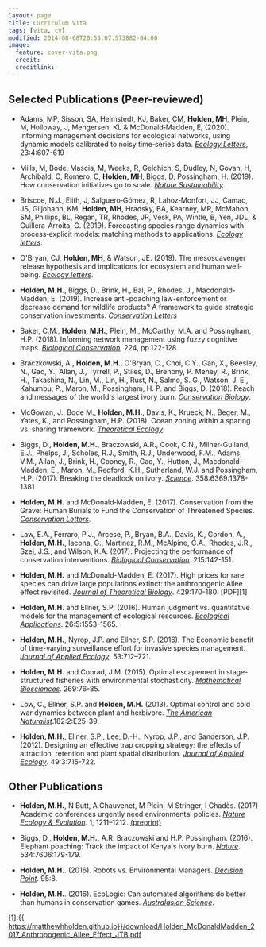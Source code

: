 ```yaml
---
layout: page
title: Curriculum Vita
tags: [vita, cv]
modified: 2014-08-08T20:53:07.573882-04:00
image:
  feature: cover-vita.png
  credit: 
  creditlink: 
---
```


##  Selected Publications (Peer-reviewed)

+	Adams, MP, Sisson, SA, Helmstedt, KJ, Baker, CM, **Holden, MH**, Plein, M, Holloway, J, Mengersen, KL & McDonald‐Madden, E, (2020). Informing management decisions for ecological networks, using dynamic models calibrated to noisy time‐series data. [*Ecology Letters*](https://onlinelibrary.wiley.com/doi/full/10.1111/ele.13465), 23:4:607-619

+	Mills, M, Bode, Mascia, M, Weeks, R, Gelchich, S, Dudley, N, Govan, H, Archibald, C, Romero, C, **Holden, MH**, Biggs, D, Possingham, H. (2019). How conservation initiatives go to scale. [*Nature Sustainability*](https://www.nature.com/articles/s41893-019-0384-1). 

+	Briscoe, N.J., Elith, J, Salguero‐Gómez, R, Lahoz‐Monfort, JJ, Camac, JS, Giljohann, KM, **Holden, MH**, Hradsky, BA, Kearney, MR, McMahon, SM, Phillips, BL, Regan, TR, Rhodes, JR, Vesk, PA, Wintle, B, Yen, JDL, & Guillera-Arroita, G. (2019). Forecasting species range dynamics with process‐explicit models: matching methods to applications. [*Ecology letters*](https://onlinelibrary.wiley.com/doi/full/10.1111/ele.13348).  

+	O'Bryan, CJ, **Holden, MH**, & Watson, JE. (2019). The mesoscavenger release hypothesis and implications for ecosystem and human well‐being. [*Ecology letters*](https://onlinelibrary.wiley.com/doi/full/10.1111/ele.13288).  

+ **Holden, M.H.**, Biggs, D., Brink, H., Bal, P., Rhodes, J., Macdonald-Madden, E. (2019). Increase anti-poaching law-enforcement or decrease demand for wildlife products? A framework to guide strategic conservation investments. [*Conservation Letters*](https://onlinelibrary.wiley.com/doi/full/10.1111/conl.12618)

+ Baker, C.M., **Holden, M.H.**, Plein, M., McCarthy, M.A. and Possingham, H.P. (2018). Informing network management using fuzzy cognitive maps. [*Biological Conservation*](https://www.sciencedirect.com/science/article/pii/S0006320718301368), 224, pp.122-128.

+ Braczkowski, A., **Holden, M.H.**, O'Bryan, C., Choi, C.Y., Gan, X., Beesley, N., Gao, Y., Allan, J., Tyrrell, P., Stiles, D., Brehony, P. Meney, R., Brink, H., Takashina, N., Lin, M., Lin, H., Rust, N., Salmo, S. G., Watson, J. E., Kahumbu, P., Maron, M., Possingham, H. P. and Biggs, D. (2018). Reach and messages of the world's largest ivory burn. [*Conservation Biology*](https://onlinelibrary.wiley.com/doi/abs/10.1111/cobi.13097).

+ McGowan, J., Bode M., **Holden, M.H.**, Davis, K., Krueck, N., Beger, M., Yates, K., and Possingham, H.P. (2018). Ocean zoning within a sparing vs. sharing framework. [*Theoretical Ecology*](http://rdcu.be/ECOy).

+ Biggs, D.,  **Holden, M.H.**,  Braczowski, A.R., Cook, C.N., Milner-Gulland, E.J., Phelps, J., Scholes, R.J., Smith, R.J., Underwood, F.M., Adams, V.M., Allan, J., Brink, H., Cooney, R., Gao, Y., Hutton, J., Macdonald-Madden, E., Maron, M., Redford, K.H., Sutherland, W.J. and Possingham, H.P. (2017). Breaking the deadlock on ivory. [*Science*](http://science.sciencemag.org/content/358/6369/1378). 358:6369:1378-1381. 

+ **Holden, M.H.** and McDonald‐Madden, E. (2017). Conservation from the Grave: Human Burials to Fund the Conservation of Threatened Species. [*Conservation Letters*](http://onlinelibrary.wiley.com/doi/10.1111/conl.12421/full).

+ Law, E.A., Ferraro, P.J., Arcese, P., Bryan, B.A., Davis, K., Gordon, A., **Holden, M.H.**, Iacona, G., Martinez, R.M., McAlpine, C.A., Rhodes, J.R., Szej, J.S., and Wilson, K.A. (2017). Projecting the performance of conservation interventions. [*Biological Conservation*](https://www.sciencedirect.com/science/article/pii/S0006320717305219). 215:142-151.

+ **Holden, M.H.**  and McDonald-Madden, E. (2017). High prices for rare species can drive large populations extinct: the anthropogenic Allee effect revisited. [*Journal of Theoretical Biology*](http://www.sciencedirect.com/science/article/pii/S0022519317302916). 429:170-180. [PDF][1]

+ **Holden, M.H.**  and Ellner, S.P. (2016). Human judgment vs. quantitative models for the management of ecological resources. [*Ecological Applications*](http://onlinelibrary.wiley.com/doi/10.1890/15-1295/full). 26:5:1553-1565. 

+ **Holden, M.H.**, Nyrop, J.P. and Ellner, S.P. (2016). The Economic benefit of time-varying surveillance effort for invasive species management. [*Journal of Applied Ecology*](http://onlinelibrary.wiley.com/doi/10.1111/1365-2664.12617/abstract?platform=hootsuite). 53:712–721.

+ **Holden, M.H.** and Conrad, J.M. (2015). Optimal escapement in stage-structured fisheries with environmental stochasticity. [*Mathematical Biosciences*](http://www.sciencedirect.com/science/article/pii/S0025556415001753). 269:76-85.  

+ Low, C., Ellner, S.P. and **Holden, M.H.** (2013). Optimal control and cold war dynamics between plant and herbivore. [*The American Naturalist*](http://www.jstor.org/stable/10.1086/670810).182:2:E25-39. 

+ **Holden, M.H.**, Ellner, S.P., Lee, D.-H., Nyrop, J.P., and Sanderson, J.P. (2012). Designing an effective trap cropping strategy: the effects of attraction, retention and plant spatial distribution. [*Journal of Applied Ecology*](http://onlinelibrary.wiley.com/doi/10.1111/j.1365-2664.2012.02137.x/full). 49:3:715-722. 


##  Other Publications 

+ **Holden, M.H.**, N Butt, A Chauvenet, M Plein, M Stringer, I Chadès. (2017) Academic conferences urgently need environmental policies. [*Nature Ecology & Evolution*](https://www.nature.com/articles/s41559-017-0296-2). 1, 1211–1212. [(preprint)](https://matthewhholden.github.io/pubs/Preprint_Global_Conference_Sustainability_Policies.pdf)

+ Biggs, D.,  **Holden, M.H.**,  A.R. Braczowski and H.P. Possingham.  (2016). Elephant poaching: Track the impact of Kenya's ivory burn. [*Nature*](https://www.nature.com/articles/534179a). 534:7606:179-179.

+ **Holden, M.H.**. (2016). Robots vs. Environmental Managers.  [*Decision Point*](http://decision-point.com.au/article/robots-vs-environmental-managers/). 95:8.

+ **Holden, M.H.**. (2016). EcoLogic: Can automated algorithms do better than humans in conservation games.  [*Australasian Science*](http://www.australasianscience.com.au/article/issue-julyaugust-2016/%E2%80%9Crobots%E2%80%9D-vs-environmental-managers.html).


[1]:{{ https://matthewhholden.github.io}}/download/Holden_McDonaldMadden_2017_Anthropogenic_Allee_Effect_JTB.pdf
